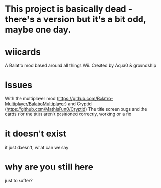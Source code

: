# This project is basically dead - there's a version but it's a bit odd, maybe one day.

# wiicards
A Balatro mod based around all things Wii.
Created by Aqua0 & groundship

# Issues

With the multiplayer mod (https://github.com/Balatro-Multiplayer/BalatroMultiplayer) and Cryptid (https://github.com/MathIsFun0/Cryptid) The title screen bugs and the cards (for the title) aren't positioned correctly, working on a fix

# it doesn't exist 

it just doesn't, what can we say

# why are you still here

just to suffer?

